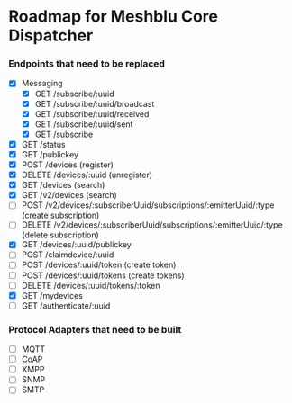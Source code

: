 # Roadmap for Meshblu Core Dispatcher

### Endpoints that need to be replaced
- [x] Messaging
  - [x] GET /subscribe/:uuid
  - [x] GET /subscribe/:uuid/broadcast
  - [x] GET /subscribe/:uuid/received
  - [x] GET /subscribe/:uuid/sent
  - [x] GET /subscribe
- [x] GET /status
- [x] GET /publickey
- [x] POST /devices (register)
- [x] DELETE /devices/:uuid (unregister)
- [x] GET /devices (search)
- [x] GET /v2/devices (search)
- [ ] POST /v2/devices/:subscriberUuid/subscriptions/:emitterUuid/:type (create subscription)
- [ ] DELETE /v2/devices/:subscriberUuid/subscriptions/:emitterUuid/:type (delete subscription)
- [x] GET /devices/:uuid/publickey
- [ ] POST /claimdevice/:uuid
- [ ] POST /devices/:uuid/token (create token)
- [ ] POST /devices/:uuid/tokens (create tokens)
- [ ] DELETE /devices/:uuid/tokens/:token
- [x] GET /mydevices
- [ ] GET /authenticate/:uuid

### Protocol Adapters that need to be built
 - [ ] MQTT
 - [ ] CoAP
 - [ ] XMPP
 - [ ] SNMP
 - [ ] SMTP
